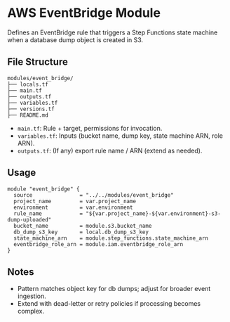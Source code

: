 # AWS EventBridge Module

Defines an EventBridge rule that triggers a Step Functions state machine when a database dump object is created in S3.

## File Structure
```
modules/event_bridge/
├── locals.tf
├── main.tf
├── outputs.tf
├── variables.tf
├── versions.tf
├── README.md
```
- `main.tf`: Rule + target, permissions for invocation.
- `variables.tf`: Inputs (bucket name, dump key, state machine ARN, role ARN).
- `outputs.tf`: (If any) export rule name / ARN (extend as needed).

## Usage
```hcl
module "event_bridge" {
  source               = "../../modules/event_bridge"
  project_name         = var.project_name
  environment          = var.environment
  rule_name            = "${var.project_name}-${var.environment}-s3-dump-uploaded"
  bucket_name          = module.s3.bucket_name
  db_dump_s3_key       = local.db_dump_s3_key
  state_machine_arn    = module.step_functions.state_machine_arn
  eventbridge_role_arn = module.iam.eventbridge_role_arn
}
```

## Notes
- Pattern matches object key for db dumps; adjust for broader event ingestion.
- Extend with dead-letter or retry policies if processing becomes complex.
